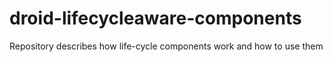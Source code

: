 # droid-lifecycleaware-components
Repository describes how life-cycle components work and how to use them 
